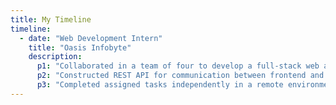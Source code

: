 ```yaml
---
title: My Timeline
timeline:
  - date: "Web Development Intern"
    title: "Oasis Infobyte"
    description:
      p1: "Collaborated in a team of four to develop a full-stack web application, including frontend development with HTML, CSS and backend development using PHP and SQL, as part of a comprehensive project."
      p2: "Constructed REST API for communication between frontend and backend components, and utilized SQL for data management along with PHP for server-side scripting."
      p3: "Completed assigned tasks independently in a remote environment, integrating all components into a cohesive application, deploying it on a cloud server, and using Docker containers for application management."
---
```

